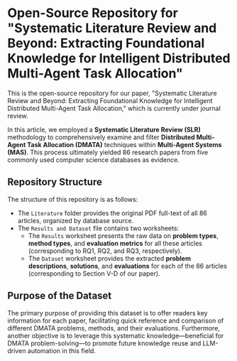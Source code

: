 # Open-Source Repository for "Systematic Literature Review and Beyond: Extracting Foundational Knowledge for Intelligent Distributed Multi-Agent Task Allocation"
This is the open-source repository for our paper, "Systematic Literature Review and Beyond: Extracting Foundational Knowledge for Intelligent Distributed Multi-Agent Task Allocation," which is currently under journal review.

In this article, we employed a **Systematic Literature Review (SLR)** methodology to comprehensively examine and filter **Distributed Multi-Agent Task Allocation (DMATA)** techniques within **Multi-Agent Systems (MAS)**. This process ultimately yielded 86 research papers from five commonly used computer science databases as evidence.

## Repository Structure
The structure of this repository is as follows:

* The `Literature` folder provides the original PDF full-text of all 86 articles, organized by database source.
* The `Results and Dataset` file contains two worksheets:
    * The `Results` worksheet presents the raw data on **problem types**, **method types**, and **evaluation metrics** for all these articles (corresponding to RQ1, RQ2, and RQ3, respectively).
    * The `Dataset` worksheet provides the extracted **problem descriptions**, **solutions**, and **evaluations** for each of the 86 articles (corresponding to Section V-D of our paper).

## Purpose of the Dataset

The primary purpose of providing this dataset is to offer readers key information for each paper, facilitating quick reference and comparison of different DMATA problems, methods, and their evaluations. Furthermore, another objective is to leverage this systematic knowledge—beneficial for DMATA problem-solving—to promote future knowledge reuse and LLM-driven automation in this field.

